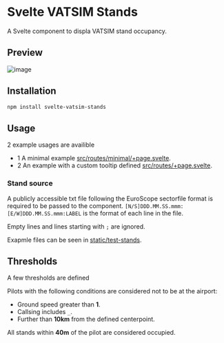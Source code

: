 # Svelte VATSIM Stands

A Svelte component to displa VATSIM stand occupancy.

## Preview

![image](https://github.com/user-attachments/assets/b4287ed3-15c3-4100-ba5a-f4970b9816e9)


## Installation

```bash
npm install svelte-vatsim-stands
```

## Usage

2 example usages are availible

- 1 A minimal example [src/routes/minimal/+page.svelte](src/routes/minimal/+page.svelte).
- 2 An example with a custom tooltip defined [src/routes/+page.svelte](src/routes/+page.svelte).

### Stand source

A publicly accessible txt file following the EuroScope sectorfile format is required to be passed to the component.
`[N/S]DDD.MM.SS.mmm:[E/W]DDD.MM.SS.mmm:LABEL` is the format of each line in the file.

Empty lines and lines starting with `;` are ignored.

Exapmle files can be seen in [static/test-stands](static/test-stands).

## Thresholds

A few thresholds are defined

Pilots with the following conditions are considered not to be at the airport:

- Ground speed greater than **1**.
- Callsing includes `_`.
- Further than **10km** from the defined centerpoint.

All stands within **40m** of the pilot are considered occupied.
